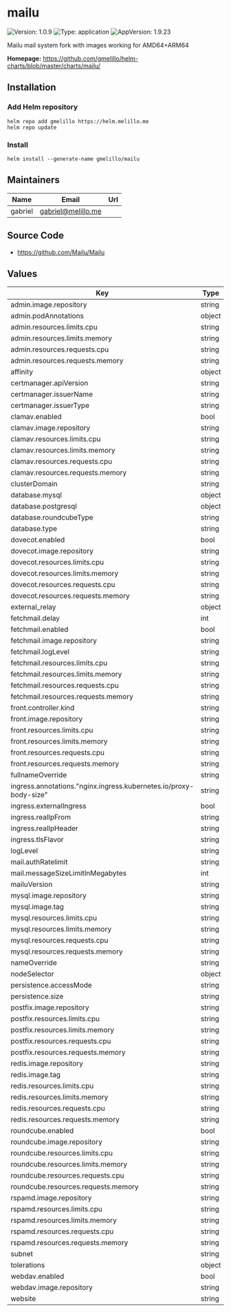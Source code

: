 # mailu

![Version: 1.0.9](https://img.shields.io/badge/Version-1.0.9-informational?style=flat-square) ![Type: application](https://img.shields.io/badge/Type-application-informational?style=flat-square) ![AppVersion: 1.9.23](https://img.shields.io/badge/AppVersion-1.9.23-informational?style=flat-square)

Mailu mail system fork with images working for AMD64+ARM64

**Homepage:** <https://github.com/gmelillo/helm-charts/blob/master/charts/mailu/>

## Installation

### Add Helm repository

```shell
helm repo add gmelillo https://helm.melillo.me
helm repo update
```

### Install

```shell
helm install --generate-name gmelillo/mailu
```

## Maintainers

| Name | Email | Url |
| ---- | ------ | --- |
| gabriel | gabriel@melillo.me |  |

## Source Code

* <https://github.com/Mailu/Mailu>

## Values

| Key | Type | Default | Description |
|-----|------|---------|-------------|
| admin.image.repository | string | `"testingmultiarch/admin"` |  |
| admin.podAnnotations | object | `{}` |  |
| admin.resources.limits.cpu | string | `"500m"` |  |
| admin.resources.limits.memory | string | `"500Mi"` |  |
| admin.resources.requests.cpu | string | `"500m"` |  |
| admin.resources.requests.memory | string | `"500Mi"` |  |
| affinity | object | `{}` |  |
| certmanager.apiVersion | string | `"cert-manager.io/v1alpha2"` |  |
| certmanager.issuerName | string | `"letsencrypt"` |  |
| certmanager.issuerType | string | `"ClusterIssuer"` |  |
| clamav.enabled | bool | `true` |  |
| clamav.image.repository | string | `"testingmultiarch/clamav"` |  |
| clamav.resources.limits.cpu | string | `"1000m"` |  |
| clamav.resources.limits.memory | string | `"2Gi"` |  |
| clamav.resources.requests.cpu | string | `"1000m"` |  |
| clamav.resources.requests.memory | string | `"1Gi"` |  |
| clusterDomain | string | `"cluster.local"` |  |
| database.mysql | object | `{}` |  |
| database.postgresql | object | `{}` |  |
| database.roundcubeType | string | `"sqlite"` |  |
| database.type | string | `"sqlite"` |  |
| dovecot.enabled | bool | `true` |  |
| dovecot.image.repository | string | `"testingmultiarch/dovecot"` |  |
| dovecot.resources.limits.cpu | string | `"500m"` |  |
| dovecot.resources.limits.memory | string | `"500Mi"` |  |
| dovecot.resources.requests.cpu | string | `"500m"` |  |
| dovecot.resources.requests.memory | string | `"500Mi"` |  |
| external_relay | object | `{}` |  |
| fetchmail.delay | int | `600` |  |
| fetchmail.enabled | bool | `false` |  |
| fetchmail.image.repository | string | `"testingmultiarch/fetchmail"` |  |
| fetchmail.logLevel | string | `"WARNING"` |  |
| fetchmail.resources.limits.cpu | string | `"200m"` |  |
| fetchmail.resources.limits.memory | string | `"200Mi"` |  |
| fetchmail.resources.requests.cpu | string | `"100m"` |  |
| fetchmail.resources.requests.memory | string | `"100Mi"` |  |
| front.controller.kind | string | `"Deployment"` |  |
| front.image.repository | string | `"testingmultiarch/nginx"` |  |
| front.resources.limits.cpu | string | `"200m"` |  |
| front.resources.limits.memory | string | `"200Mi"` |  |
| front.resources.requests.cpu | string | `"100m"` |  |
| front.resources.requests.memory | string | `"100Mi"` |  |
| fullnameOverride | string | `""` |  |
| ingress.annotations."nginx.ingress.kubernetes.io/proxy-body-size" | string | `"0"` |  |
| ingress.externalIngress | bool | `true` |  |
| ingress.realIpFrom | string | `"0.0.0.0/0"` |  |
| ingress.realIpHeader | string | `"X-Forwarded-For"` |  |
| ingress.tlsFlavor | string | `"cert"` |  |
| logLevel | string | `"WARNING"` |  |
| mail.authRatelimit | string | `"10/minute;1000/hour"` |  |
| mail.messageSizeLimitInMegabytes | int | `50` |  |
| mailuVersion | string | `""` |  |
| mysql.image.repository | string | `"library/mariadb"` |  |
| mysql.image.tag | string | `"10.8.2"` |  |
| mysql.resources.limits.cpu | string | `"200m"` |  |
| mysql.resources.limits.memory | string | `"512Mi"` |  |
| mysql.resources.requests.cpu | string | `"100m"` |  |
| mysql.resources.requests.memory | string | `"256Mi"` |  |
| nameOverride | string | `""` |  |
| nodeSelector | object | `{}` |  |
| persistence.accessMode | string | `"ReadWriteOnce"` |  |
| persistence.size | string | `"100Gi"` |  |
| postfix.image.repository | string | `"testingmultiarch/postfix"` |  |
| postfix.resources.limits.cpu | string | `"500m"` |  |
| postfix.resources.limits.memory | string | `"2Gi"` |  |
| postfix.resources.requests.cpu | string | `"500m"` |  |
| postfix.resources.requests.memory | string | `"2Gi"` |  |
| redis.image.repository | string | `"redis"` |  |
| redis.image.tag | string | `"6.2.7-alpine3.15"` |  |
| redis.resources.limits.cpu | string | `"200m"` |  |
| redis.resources.limits.memory | string | `"300Mi"` |  |
| redis.resources.requests.cpu | string | `"100m"` |  |
| redis.resources.requests.memory | string | `"200Mi"` |  |
| roundcube.enabled | bool | `true` |  |
| roundcube.image.repository | string | `"testingmultiarch/roundcube"` |  |
| roundcube.resources.limits.cpu | string | `"200m"` |  |
| roundcube.resources.limits.memory | string | `"200Mi"` |  |
| roundcube.resources.requests.cpu | string | `"100m"` |  |
| roundcube.resources.requests.memory | string | `"100Mi"` |  |
| rspamd.image.repository | string | `"testingmultiarch/rspamd"` |  |
| rspamd.resources.limits.cpu | string | `"200m"` |  |
| rspamd.resources.limits.memory | string | `"200Mi"` |  |
| rspamd.resources.requests.cpu | string | `"100m"` |  |
| rspamd.resources.requests.memory | string | `"100Mi"` |  |
| subnet | string | `"10.42.0.0/16"` |  |
| tolerations | object | `{}` |  |
| webdav.enabled | bool | `false` |  |
| webdav.image.repository | string | `"testingmultiarch/radicale"` |  |
| website | string | `""` |  |